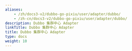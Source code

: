 ```yaml
---
aliases:
    - /zh/docs3-v2/dubbo-go-pixiu/user/adapter/dubbo/
    - /zh-cn/docs3-v2/dubbo-go-pixiu/user/adapter/dubbo/
description: Dubbo 集群中心 Adapter
linkTitle: Dubbo 集群中心 Adapter
title: Dubbo 集群中心 Adapter
type: docs
weight: 10
---
```

